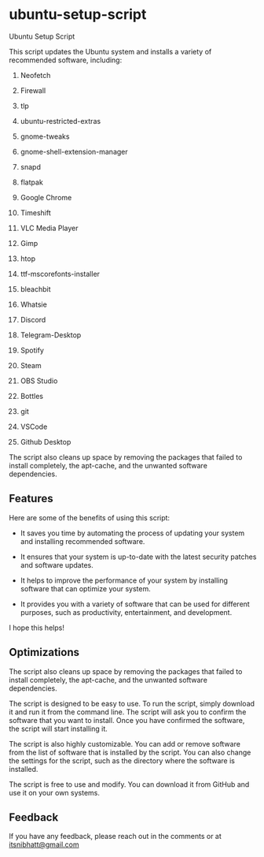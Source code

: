 # ubuntu-setup-script

Ubuntu Setup Script

This script updates the Ubuntu system and installs a variety of recommended software, including:

1. Neofetch

2. Firewall

3. tlp

4. ubuntu-restricted-extras

5. gnome-tweaks

6. gnome-shell-extension-manager

7. snapd

8. flatpak

9. Google Chrome

10. Timeshift

11. VLC Media Player

12. Gimp

13. htop

14. ttf-mscorefonts-installer

15. bleachbit

16. Whatsie

17. Discord

18. Telegram-Desktop

19. Spotify

20. Steam

21. OBS Studio

22. Bottles

23. git

24. VSCode

25. Github Desktop

   
The script also cleans up space by removing the packages that failed to install completely, the apt-cache, and the unwanted software dependencies.

## Features

Here are some of the benefits of using this script:

- It saves you time by automating the process of updating your system and installing recommended software.

- It ensures that your system is up-to-date with the latest security patches and software updates.

- It helps to improve the performance of your system by installing software that can optimize your system.

- It provides you with a variety of software that can be used for different purposes, such as productivity, entertainment, and development.

I hope this helps!

## Optimizations


The script also cleans up space by removing the packages that failed to install completely, the apt-cache, and the unwanted software dependencies.

The script is designed to be easy to use. To run the script, simply download it and run it from the command line. The script will ask you to confirm the software that you want to install. Once you have confirmed the software, the script will start installing it.

The script is also highly customizable. You can add or remove software from the list of software that is installed by the script. You can also change the settings for the script, such as the directory where the software is installed.

The script is free to use and modify. You can download it from GitHub and use it on your own systems.






## Feedback

If you have any feedback, please reach out in the comments or at itsnibhatt@gmail.com

